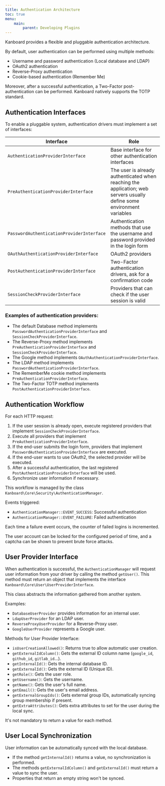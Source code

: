```yaml
---
title: Authentication Architecture
toc: true
menu:
    main:
        parent: Developing Plugins
---
```


Kanboard provides a flexible and pluggable authentication architecture.

By default, user authentication can be performed using multiple methods:

- Username and password authentication (Local database and LDAP)
- OAuth2 authentication
- Reverse-Proxy authentication
- Cookie-based authentication (Remember Me)

Moreover, after a successful authentication, a Two-Factor post-authentication can be performed. Kanboard natively supports the TOTP standard.

Authentication Interfaces
-------------------------

To enable a pluggable system, authentication drivers must implement a set of interfaces:

  Interface                                | Role
  -----------------------------------------| ------------------------------------
  `AuthenticationProviderInterface`        | Base interface for other authentication interfaces
  `PreAuthenticationProviderInterface`     | The user is already authenticated when reaching the application; web servers usually define some environment variables
  `PasswordAuthenticationProviderInterface`| Authentication methods that use the username and password provided in the login form
  `OAuthAuthenticationProviderInterface`   | OAuth2 providers
  `PostAuthenticationProviderInterface`    | Two-Factor authentication drivers, ask for a confirmation code
  `SessionCheckProviderInterface`          | Providers that can check if the user session is valid

### Examples of authentication providers:

- The default Database method implements `PasswordAuthenticationProviderInterface` and `SessionCheckProviderInterface`.
- The Reverse-Proxy method implements `PreAuthenticationProviderInterface` and `SessionCheckProviderInterface`.
- The Google method implements `OAuthAuthenticationProviderInterface`.
- The LDAP method implements `PasswordAuthenticationProviderInterface`.
- The RememberMe cookie method implements `PreAuthenticationProviderInterface`.
- The Two-Factor TOTP method implements `PostAuthenticationProviderInterface`.

Authentication Workflow
-----------------------

For each HTTP request:

1. If the user session is already open, execute registered providers that implement `SessionCheckProviderInterface`.
2. Execute all providers that implement `PreAuthenticationProviderInterface`.
3. If the end-user submits the login form, providers that implement `PasswordAuthenticationProviderInterface` are executed.
4. If the end-user wants to use OAuth2, the selected provider will be executed.
5. After a successful authentication, the last registered `PostAuthenticationProviderInterface` will be used.
6. Synchronize user information if necessary.

This workflow is managed by the class `Kanboard\Core\Security\AuthenticationManager`.

Events triggered:

- `AuthenticationManager::EVENT_SUCCESS`: Successful authentication
- `AuthenticationManager::EVENT_FAILURE`: Failed authentication

Each time a failure event occurs, the counter of failed logins is incremented.

The user account can be locked for the configured period of time, and a captcha can be shown to prevent brute force attacks.

User Provider Interface
-----------------------

When authentication is successful, the `AuthenticationManager` will request user information from your driver by calling the method `getUser()`. This method must return an object that implements the interface `Kanboard\Core\User\UserProviderInterface`.

This class abstracts the information gathered from another system.

Examples:

- `DatabaseUserProvider` provides information for an internal user.
- `LdapUserProvider` for an LDAP user.
- `ReverseProxyUserProvider` for a Reverse-Proxy user.
- `GoogleUserProvider` represents a Google user.

Methods for User Provider Interface:

- `isUserCreationAllowed()`: Returns true to allow automatic user creation.
- `getExternalIdColumn()`: Gets the external ID column name (`google_id`, `github_id`, `gitlab_id`...).
- `getInternalId()`: Gets the internal database ID.
- `getExternalId()`: Gets the external ID (Unique ID).
- `getRole()`: Gets the user role.
- `getUsername()`: Gets the username.
- `getName()`: Gets the user's full name.
- `getEmail()`: Gets the user's email address.
- `getExternalGroupIds()`: Gets external group IDs, automatically syncing group membership if present.
- `getExtraAttributes()`: Gets extra attributes to set for the user during the local sync.

It's not mandatory to return a value for each method.

User Local Synchronization
--------------------------

User information can be automatically synced with the local database.

- If the method `getInternalId()` returns a value, no synchronization is performed.
- The methods `getExternalIdColumn()` and `getExternalId()` must return a value to sync the user.
- Properties that return an empty string won't be synced.
